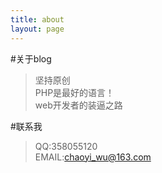 ```yaml
---
title: about
layout: page
---
```


#关于blog
> 坚持原创  
> PHP是最好的语言！    
> web开发者的装逼之路

#联系我
> QQ:358055120  
> EMAIL:chaoyi_wu@163.com